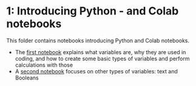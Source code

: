 # 1: Introducing Python - and Colab notebooks

This folder contains notebooks introducing Python and Colab notebooks. 

* The [first notebook](https://github.com/paulbradshaw/pythonin12parts/blob/main/part1/01pythonVariables.ipynb) explains what variables are, why they are used in coding, and how to create some basic types of variables and perform calculations with those
* A [second notebook](https://github.com/paulbradshaw/pythonin12parts/blob/main/part1/02textVariables.ipynb) focuses on other types of variables: text and Booleans
